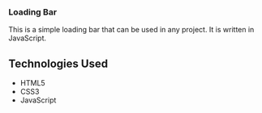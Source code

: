 ### Loading Bar

This is a simple loading bar that can be used in any project. It is written in JavaScript.

## Technologies Used
- HTML5
- CSS3
- JavaScript